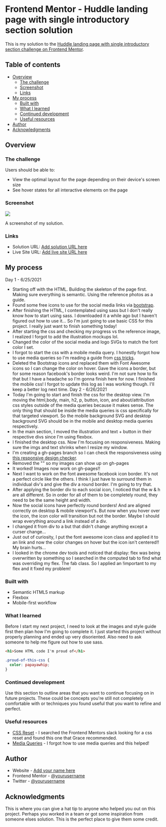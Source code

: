 # Frontend Mentor - Huddle landing page with single introductory section solution

This is my solution to the [Huddle landing page with single introductory section challenge on Frontend Mentor](https://www.frontendmentor.io/challenges/huddle-landing-page-with-a-single-introductory-section-B_2Wvxgi0).

## Table of contents

- [Overview](#overview)
  - [The challenge](#the-challenge)
  - [Screenshot](#screenshot)
  - [Links](#links)
- [My process](#my-process)
  - [Built with](#built-with)
  - [What I learned](#what-i-learned)
  - [Continued development](#continued-development)
  - [Useful resources](#useful-resources)
- [Author](#author)
- [Acknowledgments](#acknowledgments)

## Overview

### The challenge

Users should be able to:

- View the optimal layout for the page depending on their device's screen size
- See hover states for all interactive elements on the page

### Screenshot

![](./screenshot.jpg)

A screenshot of my solution.

### Links

- Solution URL: [Add solution URL here](https://your-solution-url.com)
- Live Site URL: [Add live site URL here](https://your-live-site-url.com)

## My process
Day 1 - 6/25/2021
- Starting off with the HTML. Building the skeleton of the page first. Making sure everything is semantic. Using the reference photos as a guide.
- Found some free icons to use for the social media links via [bootstrap](https://icons.getbootstrap.com/).
- After finishing the HTML, I contemplated using sass but I don't really know how to start using sass. I downloaded it a while ago but I haven't figured out how to use it... So I'm just going to use basic CSS for this project. I really just want to finish something today!
- After starting the css and checking my progress vs the reference image, I realized I forgot to add the illustration mockups lol.
- Changed the color of the social media and logo SVGs to match the font color I set.
- I forgot to start the css with a mobile media query. I honestly forgot how to use media queries so I'm reading a guide from [css tricks](https://css-tricks.com/a-complete-guide-to-css-media-queries/).
- Deleted the Bootstrap icons and replaced them with Font Awesome icons so I can change the color on hover. Gave the icons a border, but for some reason facebook's border looks weird. I'm not sure how to fix that but I have a headache so I'm gonna finish here for now. I finished the mobile css! I forgot to update this log as I was working though. I'll keep a better log next time.
Day 2 - 6/26/2021
- Today I'm going to start and finish the css for the desktop view. I'm moving the html,body, main, h2, p, button, icon, and about/attribution css styles outside of the media queries because it makes sense. The only thing that should be inside the media queries is css specifically for that targeted viewport. So the mobile background SVG and desktop background SVG should be in the mobile and desktop media queries respectively.
- In the main section, I moved the illustration and text + button in their respective divs since I'm using flexbox.
- I finished the desktop css. Now I'm focusing on responsiveness. Making sure the imgs and text shrinks when I resize my window.
- I'm creating a gh-pages branch so I can check the responsiveness using [this responsive design checker](https://responsivedesignchecker.com/).
- Removed the "\" so my images can show up on gh-pages
- It worked! Images now work on gh-pages!!
- Next I want to work on the font awesome facebook icon border. It's not a perfect circle like the others. I think I just have to surround them in individual div's and give the div a round border. I'm going to try that.
- After applying the border div to each social icon, I noticed that the w & h are all different. So in order for all of them to be completely round, they need to be the same height and width.
- Now the social icons have perfectly round borders! And are aligned correctly on desktop & mobile viewport's. But now when you hover over the icon, the icon color will transition but not the border. Maybe I should wrap everything around a link instead of a div.
- I changed it from div to a but that didn't change anything except a curser change...
- Just out of curiosity, I put the font awesome icon class and applied it to an link and now the color changes on hover but the icon isn't centered!! My brain hurts...
- I looked in the chrome dev tools and noticed that display: flex was being overwritten by something so I searched in the computed tab to find what was overriding my flex. The fab class. So I applied an !important to my flex and it fixed my problem!

### Built with

- Semantic HTML5 markup
- Flexbox
- Mobile-first workflow

### What I learned

Before I start my next project, I need to look at the images and style guide first then plan how I'm going to complete it. I just started this project without properly planning and ended up very disoriented. Also need to ask someone to help me figure out how to use sass.

```html
<h1>Some HTML code I'm proud of</h1>
```
```css
.proud-of-this-css {
  color: papayawhip;
}
```

### Continued development

Use this section to outline areas that you want to continue focusing on in future projects. These could be concepts you're still not completely comfortable with or techniques you found useful that you want to refine and perfect.

### Useful resources

- [CSS Reset](https://piccalil.li/blog/a-modern-css-reset/) - I searched the Frontend Mentors slack looking for a css reset and found this one that Grace recommended.
- [Media Queries](https://css-tricks.com/a-complete-guide-to-css-media-queries/) - I forgot how to use media queries and this helped!

## Author

- Website - [Add your name here](https://www.your-site.com)
- Frontend Mentor - [@yourusername](https://www.frontendmentor.io/profile/yourusername)
- Twitter - [@yourusername](https://www.twitter.com/yourusername)

## Acknowledgments

This is where you can give a hat tip to anyone who helped you out on this project. Perhaps you worked in a team or got some inspiration from someone elses solution. This is the perfect place to give them some credit.
